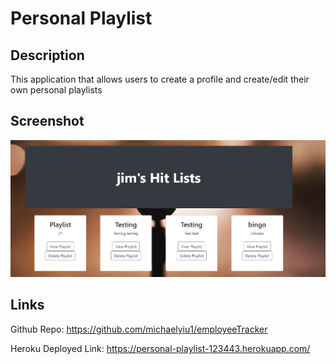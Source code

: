 # Personal Playlist

## Description
This application that allows users to create a profile and create/edit their own personal playlists

## Screenshot
![Alt text](public/images/screenshot.PNG "Optional Title")

## Links
Github Repo: https://github.com/michaelyiu1/employeeTracker

Heroku Deployed Link: https://personal-playlist-123443.herokuapp.com/

